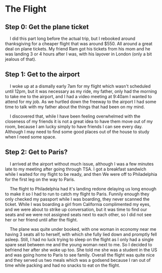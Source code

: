 # The Flight

## Step 0: Get the plane ticket
&nbsp;&nbsp;&nbsp;&nbsp;I did this part long before the actual trip, but I rebooked around thanksgiving for a cheaper flight that was around $550. All around a great deal on plane tickets. My friend Ram got his tickets from his mom and he was landing 3 or 4 hours after I was, with his layover in London (only a bit jealous of that).

## Step 1: Get to the airport
&nbsp;&nbsp;&nbsp;&nbsp;I woke up at a dismally early 7am for my flight which wasn't scheduled until 12pm, but it was necessary as my ride, my father, only had the morning to take me to the airport, and I had a video meeting at 9:40am I wanted to attend for my job. As we hurtled down the freeway to the airport I had some time to talk with my father about the things that had been on my mind. 

&nbsp;&nbsp;&nbsp;&nbsp;I discovered that, while I have been feeling overwhelmed with the closeness of my friends it is not a great idea to have them move out of my room, because I am lucky simply to have friends I can see every day. Although I may need to find some good places out of the house to study when I need some space.
## Step 2: Get to Paris?
&nbsp;&nbsp;&nbsp;&nbsp;I arrived at the airport without much issue, although I was a few minutes late to my meeting after going through TSA. I got a breakfast sandwich while I waited for my flight to be ready, and then We were off to Philadelphia for the first leg on the way to Paris.

&nbsp;&nbsp;&nbsp;&nbsp;The flight to Philadelphia had it's landing redone delaying us long enough to make it so I had to run to catch my flight to Paris. Funnily enough they only checked my passport while I was boarding, they never scanned the ticket. While I was boarding a girl from California complimented my eyes, and we were about to strike up conversation, but it was time to find our seats and we were not assigned seats next to each other, so I did not see her or her friend until after the flight.

&nbsp;&nbsp;&nbsp;&nbsp;The plane was quite under booked, with one woman in economy near me having 3 seats all to herself, with which she fully lied down and promptly fell asleep. Still, I had no luck trying to sleep on the flight as I only had a single spare seat between me and the young woman next to me. So I decided to befriend her after she woke up too. She told me she was a student in the US and was going home to Paris to see family. Overall the flight was quite nice and they served us two meals which was a godsend because I ran out of time while packing and had no snacks to eat on the flight.
